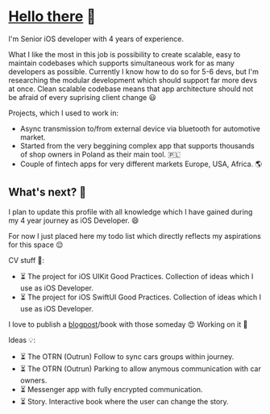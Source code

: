 # [Hello there](https://i.kym-cdn.com/photos/images/original/001/947/998/a66.jpg) 👋

I'm Senior iOS developer with 4 years of experience.

What I like the most in this job is possibility to create scalable, easy to maintain codebases which supports simultaneous work for as many developers as possible. Currently I know how to do so for 5-6 devs, but I'm researching the modular development which should support far more devs at once. 
Clean scalable codebase means that app architecture should not be afraid of every suprising client change 😃

Projects, which I used to work in:
- Async transmission to/from external device via bluetooth for automotive market.
- Started from the very beggining complex app that supports thousands of shop owners in Poland as their main tool. 🇵🇱 
- Couple of fintech apps for very different markets Europe, USA, Africa. 🌎
 
## What's next? 🤔

I plan to update this profile with all knowledge which I have gained during my 4 year journey as iOS Developer. 😄

For now I just placed here my todo list which directly reflects my aspirations for this space 😌

CV stuff 🤪:
- ⏳ The project for iOS UIKit Good Practices. Collection of ideas which I use as iOS Developer. 
- ⏳ The project for iOS SwiftUI Good Practices. Collection of ideas which I use as iOS Developer.

I love to publish a [blogpost](https://ernichechelski.github.io/Blog/)/book with those someday 😍 Working on it 💪

Ideas 💡:
- ⏳ The OTRN (Outrun) Follow to sync cars groups within journey. 
- ⏳ The OTRN (Outrun) Parking to allow anymous communication with car owners.
- ⏳ Messenger app with fully encrypted communication.
- ⏳ Story. Interactive book where the user can change the story. 
<!--
**ernichechelski/ernichechelski** is a ✨ _special_ ✨ repository because its `README.md` (this file) appears on your GitHub profile.

Here are some ideas to get you started:

- 🔭 I’m currently working on ...
- 🌱 I’m currently learning ...
- 👯 I’m looking to collaborate on ...
- 🤔 I’m looking for help with ...
- 💬 Ask me about ...
- 📫 How to reach me: ...
- 😄 Pronouns: ...
- ⚡ Fun fact: ...
-->
